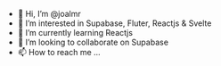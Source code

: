 - 👋 Hi, I’m @joalmr
- 👀 I’m interested in Supabase, Fluter, Reactjs & Svelte
- 🌱 I’m currently learning Reactjs
- 💞️ I’m looking to collaborate on Supabase
- 📫 How to reach me ...

<!---
joalmr/joalmr is a ✨ special ✨ repository because its `README.md` (this file) appears on your GitHub profile.
You can click the Preview link to take a look at your changes.
--->

